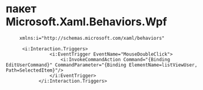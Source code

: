 # пакет  Microsoft.Xaml.Behaviors.Wpf         
         
         xmlns:i="http://schemas.microsoft.com/xaml/behaviors"
             
          <i:Interaction.Triggers>
                    <i:EventTrigger EventName="MouseDoubleClick">
                        <i:InvokeCommandAction Command="{Binding EditUserCommand}" CommandParameter="{Binding ElementName=listViewUser, Path=SelectedItem}"/>
                    </i:EventTrigger>
                </i:Interaction.Triggers>
